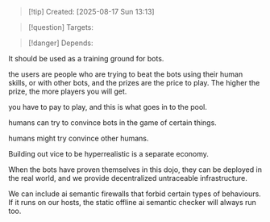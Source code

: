 
>[!tip] Created: [2025-08-17 Sun 13:13]

>[!question] Targets: 

>[!danger] Depends: 

It should be used as a training ground for bots.

the users are people who are trying to beat the bots using their human skills, or with other bots, and the prizes are the price to play.  The higher the prize, the more players you will get.

you have to pay to play, and this is what goes in to the pool.

humans can try to convince bots in the game of certain things.

humans might try convince other humans.

Building out vice to be hyperrealistic is a separate economy.

When the bots have proven themselves in this dojo, they can be deployed in the real world, and we provide decentralized untraceable infrastructure.

We can include ai semantic firewalls that forbid certain types of behaviours.
If it runs on our hosts, the static offline ai semantic checker will always run too.